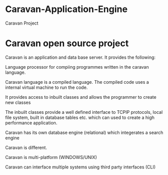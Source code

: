 # Caravan-Application-Engine

Caravan Project

# Caravan open source project

Caravan is an application and data base server. It provides the following:

Language processor for compiing programmes written in the caravan language.

Caravan language is a compiled language. The compiled code uses a internal virtual machine to run the code.

It provides access to inbuilt classes and allows the programmer to create new classes

The inbuilt classes provide a well defined interface to TCPIP protocols, local file system, built in database tables etc. which  can used to create a high performance application.

Caravan has its own database engine (relational) which integerates a search engine

Caravan is different.

Caravan is multi-platform (WINDOWS/UNIX)

Caravan can interface multiple systems using third party interfaces (CLI)
